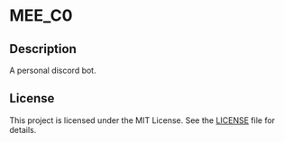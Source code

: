 # MEE_C0

## Description

A personal discord bot.

## License

This project is licensed under the MIT License. See the [LICENSE](LICENSE) file for details.

